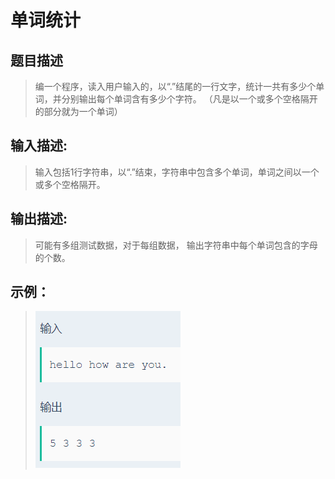# 单词统计

## 题目描述
>编一个程序，读入用户输入的，以“.”结尾的一行文字，统计一共有多少个单词，并分别输出每个单词含有多少个字符。 （凡是以一个或多个空格隔开的部分就为一个单词）

## 输入描述:
>输入包括1行字符串，以“.”结束，字符串中包含多个单词，单词之间以一个或多个空格隔开。

## 输出描述:
>可能有多组测试数据，对于每组数据，
输出字符串中每个单词包含的字母的个数。

## 示例：
>![Image text](sample.PNG)
